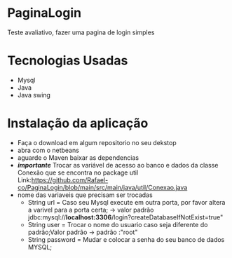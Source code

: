 # PaginaLogin
Teste avaliativo, fazer uma pagina de login simples

# Tecnologias Usadas 
  - Mysql
  - Java
  - Java swing

# Instalação da aplicação 
- Faça o download em algum repositorio no seu dekstop
- abra com o netbeans
- aguarde o Maven baixar as dependencias
- ***importante*** Trocar as variável de acesso ao banco e dados da classe Conexão que se encontra no package util Link:https://github.com/Rafael-co/PaginaLogin/blob/main/src/main/java/util/Conexao.java
 - nome das variaveis que precisam ser trocadas 
   * String url = Caso seu Mysql execute em outra porta, por favor altera a varivel para a porta certa; -> valor padrão  jdbc:mysql://**localhost:3306**/login?createDatabaseIfNotExist=true"
   * String user = Trocar o nome do usuario caso seja diferente do padrão;Valor padrão -> padrão :"root"
   * String password = Mudar e colocar a senha do seu banco de dados MYSQL;
